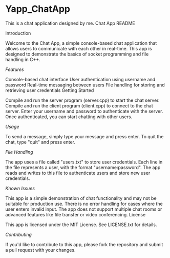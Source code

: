 # Yapp_ChatApp
This is a chat application designed by me.
Chat App README

Introduction

Welcome to the Chat App, a simple console-based chat application that allows users to communicate with each other in real-time. This app is designed to demonstrate the basics of socket programming and file handling in C++.

*Features*

Console-based chat interface
User authentication using username and password
Real-time messaging between users
File handling for storing and retrieving user credentials
Getting Started

Compile and run the server program (server.cpp) to start the chat server.
Compile and run the client program (client.cpp) to connect to the chat server.
Enter your username and password to authenticate with the server.
Once authenticated, you can start chatting with other users.

*Usage*

To send a message, simply type your message and press enter.
To quit the chat, type "quit" and press enter.

*File Handling*

The app uses a file called "users.txt" to store user credentials.
Each line in the file represents a user, with the format "username:password".
The app reads and writes to this file to authenticate users and store new user credentials.

*Known Issues*

This app is a simple demonstration of chat functionality and may not be suitable for production use.
There is no error handling for cases where the user enters invalid input.
The app does not support multiple chat rooms or advanced features like file transfer or video conferencing.
License

This app is licensed under the MIT License. See LICENSE.txt for details.

*Contributing*

If you'd like to contribute to this app, please fork the repository and submit a pull request with your changes.
